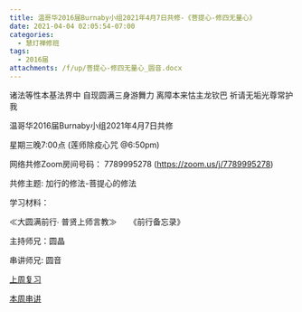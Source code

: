 ```yaml
---
title: 温哥华2016届Burnaby小组2021年4月7日共修-《菩提心-修四无量心》
date: 2021-04-04 02:05:54-07:00
categories:
  - 慧灯禅修班
tags:
  - 2016届
attachments: /f/up/菩提心-修四无量心_圆音.docx
---
```

诸法等性本基法界中 自现圆满三身游舞力 离障本来怙主龙钦巴 祈请无垢光尊常护我

温哥华2016届Burnaby小组2021年4月7日共修 

星期三晚7:00点 (莲师除疫心咒 @6:50pm)

网络共修Zoom房间号码： 7789995278 (<https://zoom.us/j/7789995278>)

共修主题: 加行的修法-菩提心的修法


学习材料：

≪大圆满前行∙ 普贤上师言教≫ 　
《前行备忘录》


主持师兄：圆晶

串讲师兄: 圆音

[上周复习](https://s3.ca-central-1.wasabisys.com/hddata/f.huidengchanxiu.net/hdv/f/up/菩提心修法串讲2_henry.xlsx)

[本周串讲](https://s3.ca-central-1.wasabisys.com/hddata/f.huidengchanxiu.net/hdv/f/up/菩提心-修四无量心_圆音.docx)
